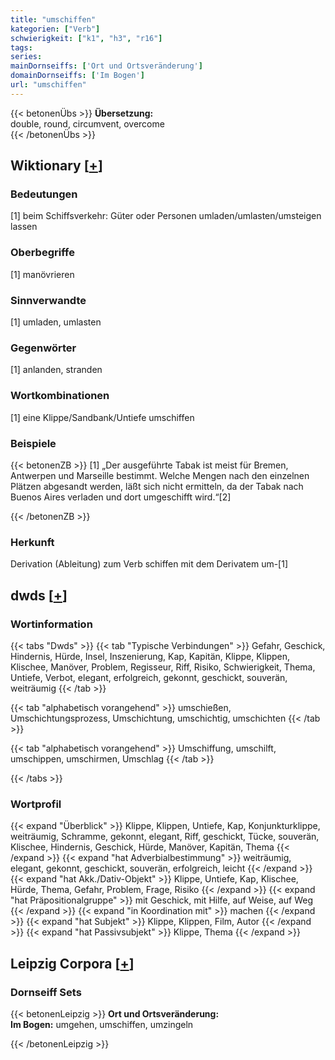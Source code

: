 ```yaml
---
title: "umschiffen"
kategorien: ["Verb"]
schwierigkeit: ["k1", "h3", "r16"]
tags:
series:
mainDornseiffs: ['Ort und Ortsveränderung']
domainDornseiffs: ['Im Bogen']
url: "umschiffen"
---
```


{{< betonenÜbs >}}
**Übersetzung:**  
double, round, circumvent, overcome  
{{< /betonenÜbs >}}

## Wiktionary [[+](https://de.wiktionary.org/wiki/umschiffen)]

### Bedeutungen
[1] beim Schiffsverkehr: Güter oder Personen umladen/umlasten/umsteigen lassen  

### Oberbegriffe
[1] manövrieren  

### Sinnverwandte
[1] umladen, umlasten  

### Gegenwörter
[1] anlanden, stranden  

### Wortkombinationen
[1] eine Klippe/Sandbank/Untiefe umschiffen  

### Beispiele
{{< betonenZB >}}
[1] „Der ausgeführte Tabak ist meist für Bremen, Antwerpen und Marseille bestimmt. Welche Mengen nach den einzelnen Plätzen abgesandt werden, läßt sich nicht ermitteln, da der Tabak nach Buenos Aires verladen und dort umgeschifft wird.“[2]  

{{< /betonenZB >}}
### Herkunft
Derivation (Ableitung) zum Verb schiffen mit dem Derivatem um-[1]  



## dwds [[+](https://www.dwds.de/wb/umschiffen)]

### Wortinformation
{{< tabs "Dwds" >}}
{{< tab "Typische Verbindungen" >}}
Gefahr, Geschick, Hindernis, Hürde, Insel, Inszenierung, Kap, Kapitän, Klippe, Klippen, Klischee, Manöver, Problem, Regisseur, Riff, Risiko, Schwierigkeit, Thema, Untiefe, Verbot, elegant, erfolgreich, gekonnt, geschickt, souverän, weiträumig
{{< /tab >}}

{{< tab "alphabetisch vorangehend" >}}
umschießen, Umschichtungsprozess, Umschichtung, umschichtig, umschichten
{{< /tab >}}

{{< tab "alphabetisch vorangehend" >}}
Umschiffung, umschilft, umschippen, umschirmen, Umschlag
{{< /tab >}}

{{< /tabs >}}

### Wortprofil
{{< expand "Überblick" >}} Klippe, Klippen, Untiefe, Kap, Konjunkturklippe, weiträumig, Schramme, gekonnt, elegant, Riff, geschickt, Tücke, souverän, Klischee, Hindernis, Geschick, Hürde, Manöver, Kapitän, Thema {{< /expand >}}
{{< expand "hat Adverbialbestimmung" >}} weiträumig, elegant, gekonnt, geschickt, souverän, erfolgreich, leicht {{< /expand >}}
{{< expand "hat Akk./Dativ-Objekt" >}} Klippe, Untiefe, Kap, Klischee, Hürde, Thema, Gefahr, Problem, Frage, Risiko {{< /expand >}}
{{< expand "hat Präpositionalgruppe" >}} mit Geschick, mit Hilfe, auf Weise, auf Weg {{< /expand >}}
{{< expand "in Koordination mit" >}} machen {{< /expand >}}
{{< expand "hat Subjekt" >}} Klippe, Klippen, Film, Autor {{< /expand >}}
{{< expand "hat Passivsubjekt" >}} Klippe, Thema {{< /expand >}}

## Leipzig Corpora [[+](https://corpora.uni-leipzig.de/en/res?word=umschiffen&corpusId=deu_newscrawl-public_2018)]

### Dornseiff Sets
{{< betonenLeipzig >}}
**Ort und Ortsveränderung:**  
**Im Bogen:** umgehen, umschiffen, umzingeln  

{{< /betonenLeipzig >}}
